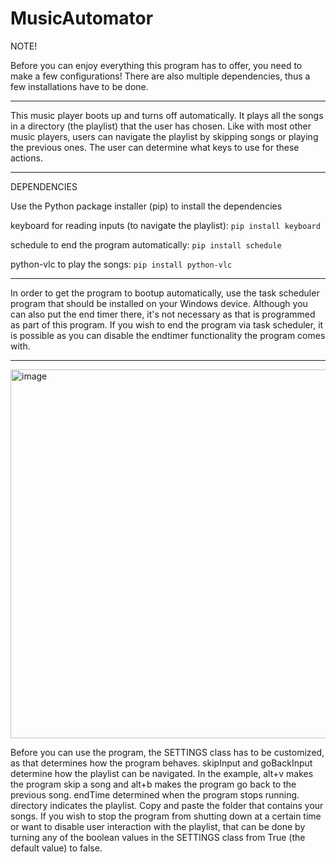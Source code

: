 # MusicAutomator

NOTE!

Before you can enjoy everything this program has to offer, you need to make a few configurations!
There are also multiple dependencies, thus a few installations have to be done.

---
This music player boots up and turns off automatically. It plays all the songs in a directory (the playlist) that the user 
has chosen. Like with most other music players, users can navigate the playlist by skipping songs or playing the previous 
ones. The user can determine what keys to use for these actions.

---
DEPENDENCIES

Use the Python package installer (pip) to install the dependencies

keyboard for reading inputs (to navigate the playlist): 
``` pip install keyboard ```

schedule to end the program automatically:
``` pip install schedule ```

python-vlc to play the songs:
``` pip install python-vlc ```

---
In order to get the program to bootup automatically, use the task scheduler program that should be installed on your
Windows device. Although you can also put the end timer there, it's not necessary as that is programmed as part
of this program. If you wish to end the program via task scheduler, it is possible as you can disable the endtimer
functionality the program comes with.

---

<img width="590" alt="image" src="https://github.com/CaptainCluster/MusicTimer/assets/121576355/1ed8f04f-1ebe-4d3e-8649-bc63c7700923">

Before you can use the program, the SETTINGS class has to be customized, as that determines how the program behaves.
skipInput and goBackInput determine how the playlist can be navigated. In the example, alt+v makes the program skip 
a song and alt+b makes the program go back to the previous song. endTime determined when the program stops running. 
directory indicates the playlist. Copy and paste the folder that contains your songs. If you wish to stop the program
from shutting down at a certain time or want to disable user interaction with the playlist, that can be done by
turning any of the boolean values in the SETTINGS class from True (the default value) to false.
